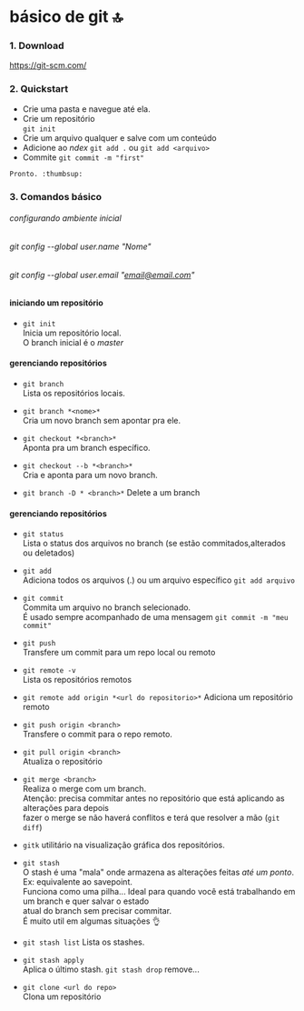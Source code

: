 # básico de git :top:

### 1. Download
https://git-scm.com/


### 2. Quickstart  

  - Crie uma pasta e navegue até ela.
  - Crie um repositório  
    `git init`
  - Crie um arquivo qualquer e salve com um conteúdo  
  - Adicione ao *ndex*
    `git add .` ou `git add <arquivo>`
  - Commite
     `git commit -m "first"`
  
  `Pronto. :thumbsup:`

### 3. Comandos básico

###### configurando ambiente inicial
  ###### git config --global user.name "Nome"  
  ###### git config --global user.email "email@email.com"   


#### iniciando um repositório

* `git init`  
  Inicia um repositório local.  
  O branch inicial é o *master*

#### gerenciando repositórios
* `git branch`  
  Lista os repositórios locais.
 
* `git branch *<nome>*`  
  Cria um novo branch sem apontar pra ele.
  
* `git checkout *<branch>*`  
  Aponta pra um branch específico.
  
* `git checkout --b *<branch>*`  
  Cria e aponta para um novo branch. 
  
* `git branch -D * <branch>*`
  Delete a um branch
  
#### gerenciando repositórios 
* `git status`  
  Lista o status dos arquivos no branch (se estão commitados,alterados ou deletados) 
  
* `git add`  
  Adiciona todos os arquivos (.) ou um arquivo específico `git add arquivo`
  
* `git commit`  
  Commita um arquivo no branch selecionado.  
  É usado sempre acompanhado de uma mensagem `git commit -m "meu commit"`
  
* `git push`  
  Transfere um commit para um repo local ou remoto
  
* `git remote -v`  
  Lista os repositórios remotos  
* `git remote add origin *<url do repositorio>*`
  Adiciona um repositório remoto
  
* `git push origin <branch>`  
   Transfere o commit para o repo remoto.
   
* `git pull origin <branch>`  
   Atualiza o repositório
   
* `git merge <branch>`  
  Realiza o merge com um branch.  
  Atenção: precisa commitar antes no repositório que está aplicando as alterações para depois  
  fazer o merge se não haverá conflitos e terá que resolver a mão (`git diff`)
  
* `gitk`
  utilitário na visualização gráfica dos repositórios.
  
* `git stash`  
  O stash é uma "mala" onde armazena as alterações feitas *até um ponto*. Ex: equivalente ao savepoint.  
  Funciona como uma pilha... Ideal para quando você está trabalhando em um branch e quer salvar o estado  
  atual do branch sem precisar commitar.  
  É muito util em algumas situações :ok_hand:
  
* `git stash list` 
  Lista os stashes.  
  
* `git stash apply`  
 Aplica o último stash. `git stash drop` remove...
 
* `git clone <url do repo>`  
 Clona um repositório 
